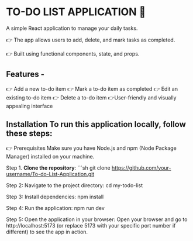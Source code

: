 # TO-DO LIST APPLICATION 📝

A simple React application to manage your daily tasks. 

👉 The app allows users to add, delete, and mark tasks as completed. 

👉 Built using functional components, state, and props. 

## Features -
   👉 Add a new to-do item 
   👉 Mark a to-do item as completed 
   👉 Edit an existing to-do item 
   👉 Delete a to-do item 
   👉User-friendly and visually appealing interface 
   
## Installation To run this application locally, follow these steps: 

👉 Prerequisites Make sure you have Node.js and npm (Node Package Manager) installed on your machine. 

  Step 1. **Clone the repository**: ```sh git clone https://github.com/your-username/To-do-List-Application.git

  Step 2: Navigate to the project directory: cd my-todo-list

  Step 3: Install dependencies: npm install

  Step 4: Run the application: npm run dev

  Step 5: Open the application in your browser: Open your browser and go to http://localhost:5173 (or replace 5173 with your specific port number if different) to see the app in action.